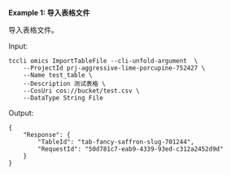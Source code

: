 **Example 1: 导入表格文件**

导入表格文件。

Input: 

```
tccli omics ImportTableFile --cli-unfold-argument  \
    --ProjectId prj-aggressive-lime-porcupine-752427 \
    --Name test_table \
    --Description 测试表格 \
    --CosUri cos://bucket/test.csv \
    --DataType String File
```

Output: 
```
{
    "Response": {
        "TableId": "tab-fancy-saffron-slug-701244",
        "RequestId": "50d781c7-eab9-4339-93ed-c312a2452d9d"
    }
}
```

